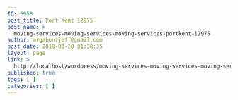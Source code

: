 ```yaml
---
ID: 5058
post_title: Port Kent 12975
post_name: >
  moving-services-moving-services-moving-services-portkent-12975
author: mrgabonijeff@gmail.com
post_date: 2018-03-28 01:38:35
layout: page
link: >
  http://localhost/wordpress/moving-services-moving-services-moving-services-portkent-12975/
published: true
tags: [ ]
categories: [ ]
---
```

